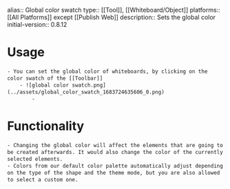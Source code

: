alias:: Global color swatch
type:: [[Tool]], [[Whiteboard/Object]]
platforms:: [[All Platforms]] except [[Publish Web]]
description:: Sets the global color
initial-version:: 0.8.12

# Usage
	- You can set the global color of whiteboards, by clicking on the color swatch of the [[Toolbar]]
		- ![global color swatch.png](../assets/global_color_swatch_1683724635606_0.png)
			-
# Functionality
	- Changing the global color will affect the elements that are going to be created afterwards. It would also change the color of the currently selected elements.
	- Colors from our default color palette automatically adjust depending on the type of the shape and the theme mode, but you are also allowed to select a custom one.